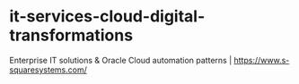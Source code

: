 # it-services-cloud-digital-transformations
Enterprise IT solutions &amp; Oracle Cloud automation patterns | https://www.s-squaresystems.com/
